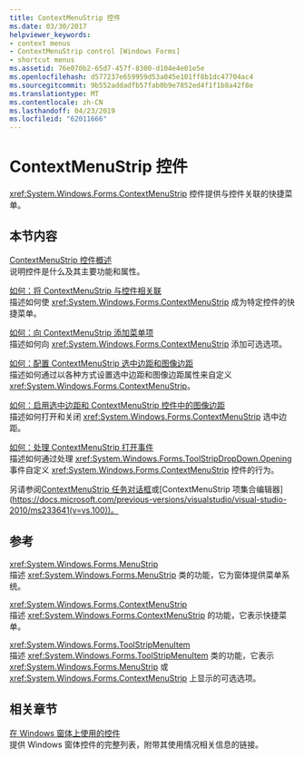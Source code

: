 ```yaml
---
title: ContextMenuStrip 控件
ms.date: 03/30/2017
helpviewer_keywords:
- context menus
- ContextMenuStrip control [Windows Forms]
- shortcut menus
ms.assetid: 76e070b2-65d7-457f-8300-d104e4e01e5e
ms.openlocfilehash: d577237e659959d53a045e101ff8b1dc47704ac4
ms.sourcegitcommit: 9b552addadfb57fab0b9e7852ed4f1f1b8a42f8e
ms.translationtype: MT
ms.contentlocale: zh-CN
ms.lasthandoff: 04/23/2019
ms.locfileid: "62011666"
---
```

# <a name="contextmenustrip-control"></a>ContextMenuStrip 控件
<xref:System.Windows.Forms.ContextMenuStrip> 控件提供与控件关联的快捷菜单。  
  
## <a name="in-this-section"></a>本节内容  
 [ContextMenuStrip 控件概述](contextmenustrip-control-overview.md)  
 说明控件是什么及其主要功能和属性。  
  
 [如何：将 ContextMenuStrip 与控件相关联](how-to-associate-a-contextmenustrip-with-a-control.md)  
 描述如何使 <xref:System.Windows.Forms.ContextMenuStrip> 成为特定控件的快捷菜单。  
  
 [如何：向 ContextMenuStrip 添加菜单项](how-to-add-menu-items-to-a-contextmenustrip.md)  
 描述如何向 <xref:System.Windows.Forms.ContextMenuStrip> 添加可选选项。  
  
 [如何：配置 ContextMenuStrip 选中边距和图像边距](how-to-configure-contextmenustrip-check-margins-and-image-margins.md)  
 描述如何通过以各种方式设置选中边距和图像边距属性来自定义 <xref:System.Windows.Forms.ContextMenuStrip>。  
  
 [如何：启用选中边距和 ContextMenuStrip 控件中的图像边距](how-to-enable-check-margins-and-image-margins-in-contextmenustrip-controls.md)  
 描述如何打开和关闭 <xref:System.Windows.Forms.ContextMenuStrip> 选中边距。  
  
 [如何：处理 ContextMenuStrip 打开事件](how-to-handle-the-contextmenustrip-opening-event.md)  
 描述如何通过处理 <xref:System.Windows.Forms.ToolStripDropDown.Opening> 事件自定义 <xref:System.Windows.Forms.ContextMenuStrip> 控件的行为。  
  
 另请参阅[ContextMenuStrip 任务对话框](https://docs.microsoft.com/previous-versions/visualstudio/visual-studio-2010/ms233646(v=vs.100))或[ContextMenuStrip 项集合编辑器](https://docs.microsoft.com/previous-versions/visualstudio/visual-studio-2010/ms233641(v=vs.100))。  
  
## <a name="reference"></a>参考  
 <xref:System.Windows.Forms.MenuStrip>  
 描述 <xref:System.Windows.Forms.MenuStrip> 类的功能，它为窗体提供菜单系统。  
  
 <xref:System.Windows.Forms.ContextMenuStrip>  
 描述 <xref:System.Windows.Forms.ContextMenuStrip> 的功能，它表示快捷菜单。  
  
 <xref:System.Windows.Forms.ToolStripMenuItem>  
 描述 <xref:System.Windows.Forms.ToolStripMenuItem> 类的功能，它表示 <xref:System.Windows.Forms.MenuStrip> 或 <xref:System.Windows.Forms.ContextMenuStrip> 上显示的可选选项。  
  
## <a name="related-sections"></a>相关章节  
 [在 Windows 窗体上使用的控件](controls-to-use-on-windows-forms.md)  
 提供 Windows 窗体控件的完整列表，附带其使用情况相关信息的链接。
